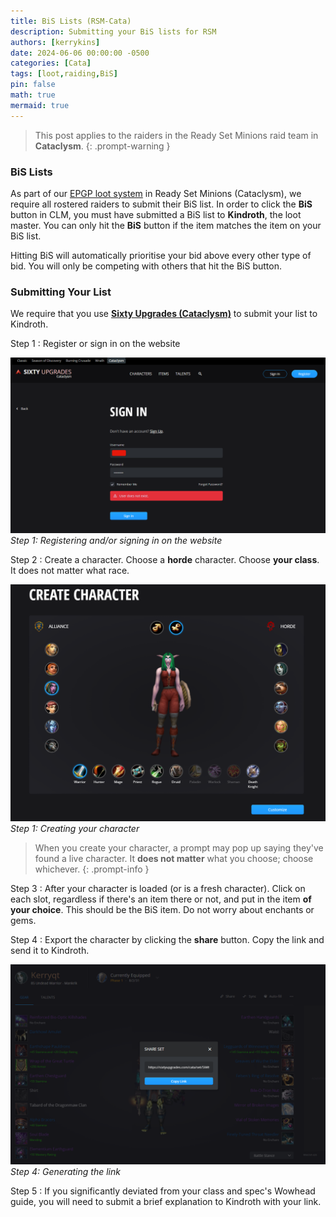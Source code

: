```yaml
---
title: BiS Lists (RSM-Cata)
description: Submitting your BiS lists for RSM
authors: [kerrykins]
date: 2024-06-06 00:00:00 -0500
categories: [Cata]
tags: [loot,raiding,BiS]
pin: false
math: true
mermaid: true
---
```


> This post applies to the raiders in the Ready Set Minions raid team in **Cataclysm**. 
{: .prompt-warning }

### BiS Lists

As part of our [EPGP loot system](https://enclavewow.github.io/posts/epgp-cata/) in Ready Set Minions (Cataclysm), we require all rostered raiders to submit their BiS list. In order to click the **BiS** button in CLM, you must have submitted a BiS list to **Kindroth**, the loot master. You can only hit the **BiS** button if the item matches the item on your BiS list. 

Hitting BiS will automatically prioritise your bid above every other type of bid. You will only be competing with others that hit the BiS button. 

### Submitting Your List 

We require that you use **[Sixty Upgrades (Cataclysm)](https://sixtyupgrades.com/cata/)** to submit your list to Kindroth. 

Step 1
: Register or sign in on the website

![BiSListStep1](/images/bislist1.png)
_Step 1: Registering and/or signing in on the website_

Step 2
: Create a character. Choose a **horde** character. Choose **your class**. It does not matter what race. 

![BiSListStep2](/images/bislist2.png)
_Step 1: Creating your character_

> When you create your character, a prompt may pop up saying they've found a live character. It **does not matter** what you choose; choose whichever. 
{: .prompt-info }

Step 3
: After your character is loaded (or is a fresh character). Click on each slot, regardless if there's an item there or not, and put in the item **of your choice**. This should be the BiS item. Do not worry about enchants or gems. 

Step 4
: Export the character by clicking the **share** button. Copy the link and send it to Kindroth.

![BiSListStep4](/images/bislist4.png)
_Step 4: Generating the link_

Step 5
: If you significantly deviated from your class and spec's Wowhead guide, you will need to submit a brief explanation to Kindroth with your link. 



